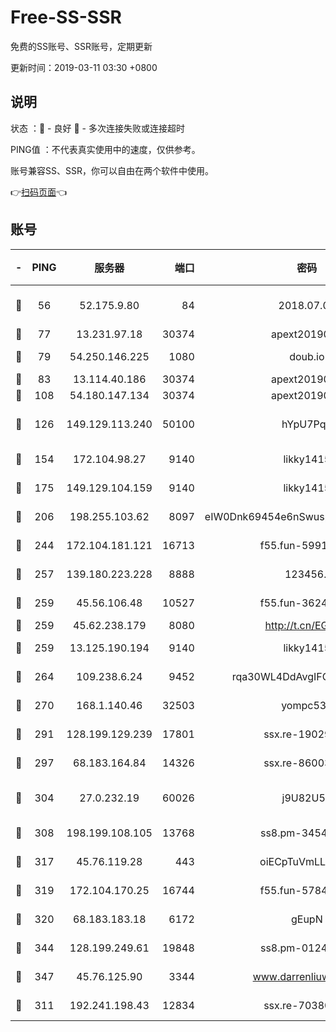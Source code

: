 # Free-SS-SSR

免费的SS账号、SSR账号，定期更新

更新时间：2019-03-11 03:30 +0800

## 说明

状态     ：🙂 - 良好 🙁 - 多次连接失败或连接超时

PING值   ：不代表真实使用中的速度，仅供参考。

账号兼容SS、SSR，你可以自由在两个软件中使用。

👉[扫码页面](https://liesauer.github.io/Free-SS-SSR/)👈

## 账号

|-|PING|服务器|端口|密码|加密方式|区域|
|:----:|:----:|:-----:|-----:|:----:|:----:|:----:|
|🙂|56|52.175.9.80|84|2018.07.07|chacha20-ietf-poly1305|HK|
|🙂|77|13.231.97.18|30374|apext2019006|chacha20|JP|
|🙂|79|54.250.146.225|1080|doub.io|aes-256-cfb|JP|
|🙂|83|13.114.40.186|30374|apext2019006|chacha20|JP|
|🙂|108|54.180.147.134|30374|apext2019006|chacha20|KR|
|🙂|126|149.129.113.240|50100|hYpU7PqP|chacha20-ietf-poly1305|CN|
|🙂|154|172.104.98.27|9140|likky1415|aes-256-cfb|JP|
|🙂|175|149.129.104.159|9140|likky1415|aes-256-cfb|HK|
|🙂|206|198.255.103.62|8097|eIW0Dnk69454e6nSwuspv9DmS201tQ0D|aes-256-cfb|US|
|🙂|244|172.104.181.121|16713|f55.fun-59911969|aes-256-cfb|SG|
|🙂|257|139.180.223.228|8888|123456..|aes-256-cfb|JP|
|🙂|259|45.56.106.48|10527|f55.fun-36242266|aes-256-cfb|US|
|🙂|259|45.62.238.179|8080|http://t.cn/EGJIyrl|rc4-md5|CA|
|🙂|259|13.125.190.194|9140|likky1415|aes-256-cfb|KR|
|🙂|264|109.238.6.24|9452|rqa30WL4DdAvgIFG6Fs3znzTa|aes-256-cfb|FR|
|🙂|270|168.1.140.46|32503|yompc535|aes-256-cfb|AU|
|🙂|291|128.199.129.239|17801|ssx.re-19029637|aes-256-cfb|SG|
|🙂|297|68.183.164.84|14326|ssx.re-86003792|aes-256-cfb|US|
|🙂|304|27.0.232.19|60026|j9U82U53|xchacha20-ietf-poly1305|HK|
|🙂|308|198.199.108.105|13768|ss8.pm-34548033|aes-256-cfb|US|
|🙂|317|45.76.119.28|443|oiECpTuVmLLxk4Ts|aes-256-cfb|AU|
|🙂|319|172.104.170.25|16744|f55.fun-57847062|aes-256-cfb|SG|
|🙂|320|68.183.183.18|6172|gEupN|aes-256-cfb|SG|
|🙂|344|128.199.249.61|19848|ss8.pm-01244950|aes-256-cfb|SG|
|🙂|347|45.76.125.90|3344|www.darrenliuwei.com|aes-256-cfb|AU|
|🙂|311|192.241.198.43|12834|ssx.re-70380369|aes-256-cfb|US|
